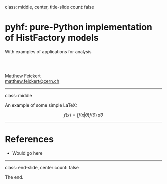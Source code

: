 class: middle, center, title-slide
count: false

# pyhf: pure-Python implementation of HistFactory models

With examples of applications for analysis

<br><br>

Matthew Feickert<br>
[matthew.feickert@cern.ch](mailto:matthew.feickert@cern.ch)

---

class: middle

An example of some simple LaTeX:

$$f(x) = \int f\left(x\middle|\theta\right) f\left(\theta\right)\,d\theta$$

---

# References

- Would go here

---

class: end-slide, center
count: false

The end.
